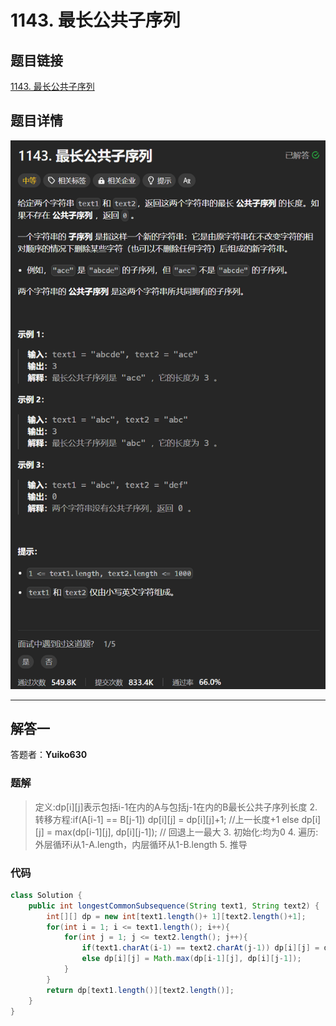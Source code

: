 # 1143. 最长公共子序列
## 题目链接  
[1143. 最长公共子序列](https://leetcode.cn/problems/longest-common-subsequence/description/)
## 题目详情
![题目图片](Img/1143.png)

***
## 解答一
答题者：**Yuiko630**

### 题解
>定义:dp[i][j]表示包括i-1在内的A与包括j-1在内的B最长公共子序列长度
>2. 转移方程:if(A[i-1] == B[j-1]) dp[i][j] = dp[i][j]+1; //上一长度+1
else dp[i][j] = max(dp[i-1][j], dp[i][j-1]); // 回退上一最大
>3. 初始化:均为0
>4. 遍历:外层循环i从1-A.length，内层循环从1-B.length
>5. 推导

### 代码
``` Java
class Solution {
    public int longestCommonSubsequence(String text1, String text2) {
        int[][] dp = new int[text1.length()+ 1][text2.length()+1];
        for(int i = 1; i <= text1.length(); i++){
            for(int j = 1; j <= text2.length(); j++){
                if(text1.charAt(i-1) == text2.charAt(j-1)) dp[i][j] = dp[i-1][j-1] + 1;
                else dp[i][j] = Math.max(dp[i-1][j], dp[i][j-1]);
            }
        }
        return dp[text1.length()][text2.length()];
    }
}
```